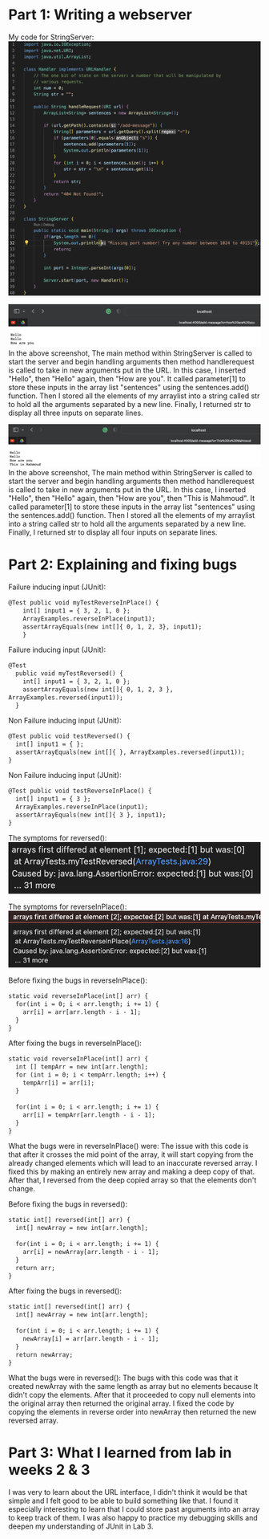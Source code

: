 # Part 1: Writing a webserver

My code for StringServer:
![Image](SC3.png)

![Image](SC1.png)
In the above screenshot, The main method within StringServer is called to start the server and begin handling arguments then method handlerequest is called to take in new arguments put in the URL. In this case, I inserted "Hello", then "Hello" again, then "How are you". It called parameter[1] to store these inputs in the array list "sentences" using the sentences.add() function. Then I stored all the elements of my arraylist into a string called str to hold all the arguments separated by a new line. Finally, I returned str to display all three inputs on separate lines. 

![Image](SC2.png)
In the above screenshot, The main method within StringServer is called to start the server and begin handling arguments then method handlerequest is called to take in new arguments put in the URL. In this case, I inserted "Hello", then "Hello" again, then "How are you", then "This is Mahmoud". It called parameter[1] to store these inputs in the array list "sentences" using the sentences.add() function. Then I stored all the elements of my arraylist into a string called str to hold all the arguments separated by a new line. Finally, I returned str to display all four inputs on separate lines. 



# Part 2: Explaining and fixing bugs
Failure inducing input (JUnit): 
```
@Test public void myTestReverseInPlace() {
    int[] input1 = { 3, 2, 1, 0 };
    ArrayExamples.reverseInPlace(input1);
    assertArrayEquals(new int[]{ 0, 1, 2, 3}, input1);
	} 
```
  
Failure inducing input (JUnit): 
```
@Test
  public void myTestReversed() {
    int[] input1 = { 3, 2, 1, 0 };
    assertArrayEquals(new int[]{ 0, 1, 2, 3 }, ArrayExamples.reversed(input1));
  } 
```
  
  
  Non Failure inducing input (JUnit): 
  ``` 
  @Test public void testReversed() {
    int[] input1 = { };
    assertArrayEquals(new int[]{ }, ArrayExamples.reversed(input1));
  } 
  ```
  
  Non Failure inducing input (JUnit): 
  ``` 
  @Test public void testReverseInPlace() {
    int[] input1 = { 3 };
    ArrayExamples.reverseInPlace(input1);
    assertArrayEquals(new int[]{ 3 }, input1);
  } 
  ```
  
  The symptoms for reversed():
  ![Image](reversed%20symptoms.png)
  
  The symptoms for reverseInPlace():
  ![Image](reverseInPlace%20symptom.png)
  
  Before fixing the bugs in reverseInPlace(): 
  ```
  static void reverseInPlace(int[] arr) {
    for(int i = 0; i < arr.length; i += 1) {
      arr[i] = arr[arr.length - i - 1];
    }
  } 
  ```
  
  After fixing the bugs in reverseInPlace(): 
  ```
  static void reverseInPlace(int[] arr) {
    int [] tempArr = new int[arr.length];
    for (int i = 0; i < tempArr.length; i++) {
      tempArr[i] = arr[i];
    }

    for(int i = 0; i < arr.length; i += 1) {
      arr[i] = tempArr[arr.length - i - 1];
    }
  } 
  ```
  
  What the bugs were in reverseInPlace() were: The issue with this code is that after it crosses the mid point of the array, it will start copying from 
  the already changed elements which will lead to an inaccurate reversed array. I fixed this by making an entirely new array and making a deep copy of 
  that. After that, I reversed from the deep copied array so that the elements don't change.
  
  
  Before fixing the bugs in reversed(): 
  ```
  static int[] reversed(int[] arr) {
    int[] newArray = new int[arr.length];

    for(int i = 0; i < arr.length; i += 1) {
      arr[i] = newArray[arr.length - i - 1];
    }
    return arr;
  } 
  ```
  
  After fixing the bugs in reversed(): 
  ``` 
  static int[] reversed(int[] arr) {
    int[] newArray = new int[arr.length];

    for(int i = 0; i < arr.length; i += 1) {
      newArray[i] = arr[arr.length - i - 1];
    }
    return newArray;
  } 
  ```
  
  What the bugs were in reversed(): The bugs with this code was that it created newArray with the same length as array but no elements because It didn't copy the elements. After that it proceeded to copy null elements into the original array then returned the original array. I fixed the code by copying the elements in reverse order into newArray then returned the new reversed array.
  
  
  
  
  
  
  
  
  # Part 3: What I learned from lab in weeks 2 & 3

I was very to learn about the URL interface, I didn't think it would be that simple and I felt good to be able to build something like that. I found it especially interesting to learn that I could store past arguments into an array to keep track of them. I was also happy to practice my debugging skills and deepen my understanding of JUnit in Lab 3. 
  
  
  
  
  
  
